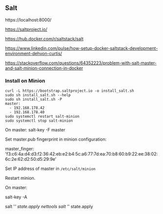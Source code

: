 ## Salt

https://localhost:8000/

https://saltproject.io/

https://hub.docker.com/r/saltstack/salt

https://www.linkedin.com/pulse/how-setup-docker-saltstack-development-environment-dehvon-curtis/

https://stackoverflow.com/questions/64352223/problem-with-salt-master-and-salt-minion-connection-in-docker

### Install on Minion

```
curl -L https://bootstrap.saltproject.io -o install_salt.sh
sudo sh install_salt.sh --help
sudo sh install_salt.sh -P
master:
  - 192.168.178.42
  - 192.168.178.40
sudo systemctl restart salt-minion
sudo systemctl stop salt-minion
```

On master:
salt-key -F master

Set master.pub fingerprint in minion configuration:

master_finger: 'f3:c6:4a:d4:d3:f2:36:42:eb:e2:b4:5c:a6:77:7d:ea:70:b8:60:b9:22:ee:38:02:6c:2e:62:d2:50:d5:29:9e'

Set IP address of master in `/etc/salt/minion`

Restart minion.

On master:

salt-key -A

salt '*' state.apply nettools
salt '*' state.apply